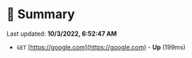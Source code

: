 # 📖 Summary
Last updated: **10/3/2022, 6:52:47 AM**

- `GET` [https://google.com](https://google.com) - **Up** (199ms)
